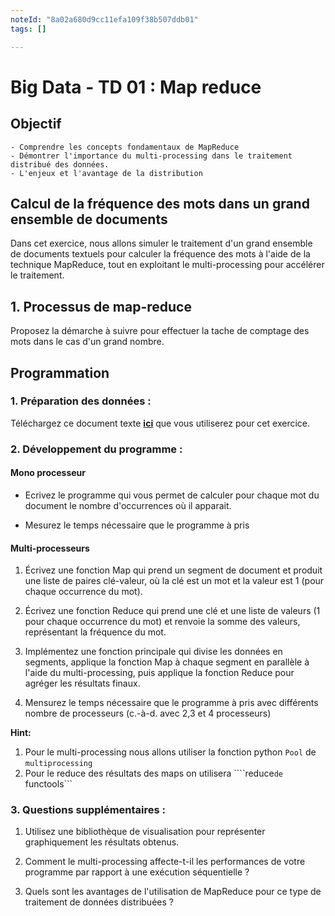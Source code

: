 ```yaml
---
noteId: "8a02a680d9cc11efa109f38b507ddb01"
tags: []

---
```


# Big Data - TD 01 : Map reduce

## Objectif
   
    - Comprendre les concepts fondamentaux de MapReduce
    - Démontrer l'importance du multi-processing dans le traitement distribué des données.
    - L'enjeux et l'avantage de la distribution

## Calcul de la fréquence des mots dans un grand ensemble de documents

Dans cet exercice, nous allons simuler le traitement d'un grand ensemble de documents textuels pour calculer la fréquence des mots à l'aide de la technique MapReduce, tout en exploitant le multi-processing pour accélérer le traitement.


## 1. Processus de map-reduce

Proposez la démarche à suivre pour effectuer la tache de comptage des mots dans le cas d'un grand nombre.

## Programmation 

### 1. Préparation des données :

Téléchargez ce document texte [__ici__](https://moodle.univ-lyon2.fr/mod/resource/view.php?id=222816) que vous utiliserez pour cet exercice.



### 2. Développement du programme : 

#### Mono processeur

- Ecrivez le programme qui vous permet de calculer pour chaque mot du document le nombre d'occurrences où il apparait.

- Mesurez le temps nécessaire que le programme à pris

#### Multi-processeurs

1. Écrivez une fonction Map qui prend un segment de document et produit une liste de paires clé-valeur, où la clé est un mot et la valeur est 1 (pour chaque occurrence du mot).

1. Écrivez une fonction Reduce qui prend une clé et une liste de valeurs (1 pour chaque occurrence du mot) et renvoie la somme des valeurs, représentant la fréquence du mot.

1. Implémentez une fonction principale qui divise les données en segments, applique la fonction Map à chaque segment en parallèle à l'aide du multi-processing, puis applique la fonction Reduce pour agréger les résultats finaux.

1.  Mensurez le temps nécessaire que le programme à pris avec différents nombre de processeurs (c.-à-d. avec 2,3 et 4 processeurs)


__Hint:__

1. Pour le multi-processing nous allons utiliser la fonction python ````Pool```` de ```multiprocessing```
1. Pour le reduce des résultats des maps on utilisera  ````reduce``` de ``` functools```


### 3. Questions supplémentaires :

1. Utilisez une bibliothèque de visualisation pour représenter graphiquement les résultats obtenus.

1. Comment le multi-processing affecte-t-il les performances de votre programme par rapport à une exécution séquentielle ?

1. Quels sont les avantages de l'utilisation de MapReduce pour ce type de traitement de données distribuées ?
